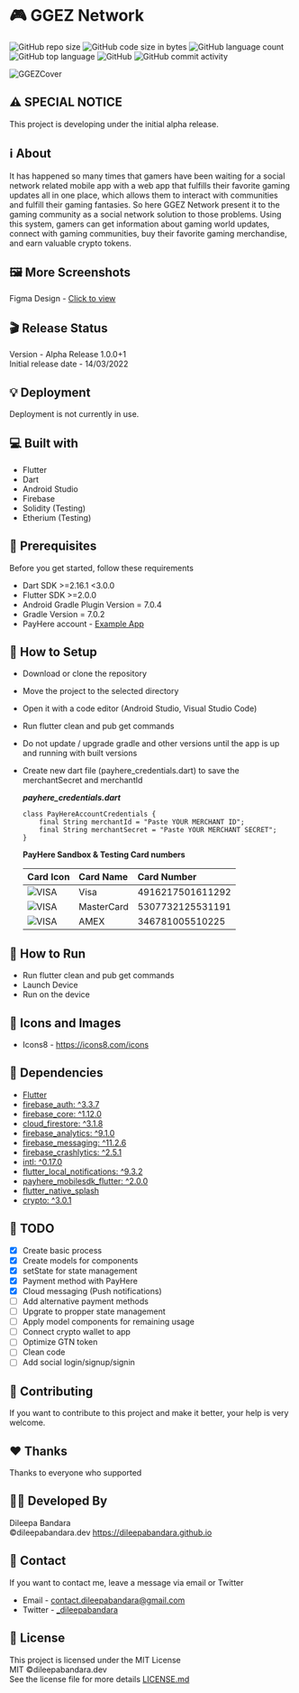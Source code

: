 # 🎮 GGEZ Network

![GitHub repo size](https://img.shields.io/github/repo-size/dileepabandara/ggez?color=red&label=repository%20size)
![GitHub code size in bytes](https://img.shields.io/github/languages/code-size/dileepabandara/ggez?color=red)
![GitHub language count](https://img.shields.io/github/languages/count/dileepabandara/ggez)
![GitHub top language](https://img.shields.io/github/languages/top/dileepabandara/ggez)
![GitHub](https://img.shields.io/github/license/dileepabandara/ggez?color=yellow)
![GitHub commit activity](https://img.shields.io/github/commit-activity/m/dileepabandara/ggez?color=brightgreen&label=commits)

![GGEZCover](https://dileepabandara.github.io/public-images/projects/ggez/ggez-cover-rounded-qr.png)

## ⚠️ SPECIAL NOTICE

This project is developing under the initial alpha release.

## ℹ️ About

It has happened so many times that gamers have been waiting for a social network related mobile app with a web app that fulfills their favorite gaming updates all in one place, which allows them to interact with communities and fulfill their gaming fantasies. So here GGEZ Network present it to the gaming community as a social network solution to those problems. Using this system, gamers can get information about gaming world updates, connect with gaming communities, buy their favorite gaming merchandise, and earn valuable crypto tokens.

## 🖼️ More Screenshots

Figma Design - [Click to view](https://www.figma.com/file/w38wzdUpm9T3Mud3lCCp2i/Mobile-App-UI?node-id=0%3A1)

## 🎬 Release Status

Version - Alpha Release 1.0.0+1  
Initial release date - 14/03/2022

## 💡 Deployment

Deployment is not currently in use.

## 💻 Built with

- Flutter
- Dart
- Android Studio
- Firebase
- Solidity (Testing)
- Etherium (Testing)

## 📌 Prerequisites

Before you get started, follow these requirements

- Dart SDK >=2.16.1 <3.0.0
- Flutter SDK >=2.0.0
- Android Gradle Plugin Version = 7.0.4
- Gradle Version = 7.0.2
- PayHere account - [Example App](https://github.com/dileepabandara/flutter_with_payhere)

## 🍃 How to Setup

- Download or clone the repository
- Move the project to the selected directory
- Open it with a code editor (Android Studio, Visual Studio Code)
- Run flutter clean and pub get commands
- Do not update / upgrade gradle and other versions until the app is up and running with built versions
- Create new dart file (payhere_credentials.dart) to save the merchantSecret and merchantId  
    
  <b><i>payhere_credentials.dart</i></b>

  ```
  class PayHereAccountCredentials {
      final String merchantId = "Paste YOUR MERCHANT ID";
      final String merchantSecret = "Paste YOUR MERCHANT SECRET";
  }
  ```
  
  <b>PayHere Sandbox & Testing Card numbers</b>

  | Card Icon                                                      | Card Name  | Card Number      |
  | :------------------------------------------------------------- | :--------- | :--------------- |
  | ![VISA](https://img.icons8.com/color/40/000000/visa.png)       | Visa       | 4916217501611292 |
  | ![VISA](https://img.icons8.com/color/40/000000/mastercard.png) | MasterCard | 5307732125531191 |
  | ![VISA](https://img.icons8.com/color/40/000000/amex.png)       | AMEX       | 346781005510225  |

## 🚀 How to Run

- Run flutter clean and pub get commands
- Launch Device
- Run on the device

## 📸 Icons and Images

- Icons8 - https://icons8.com/icons

## 💎 Dependencies

- [Flutter](https://flutter.dev)
- [firebase_auth: ^3.3.7](https://pub.dev/packages/firebase_auth)
- [firebase_core: ^1.12.0](https://pub.dev/packages/firebase_core)
- [cloud_firestore: ^3.1.8](https://pub.dev/packages/cloud_firestore)
- [firebase_analytics: ^9.1.0](https://pub.dev/packages/firebase_analytics)
- [firebase_messaging: ^11.2.6](https://pub.dev/packages/firebase_messaging)
- [firebase_crashlytics: ^2.5.1](https://pub.dev/packages/firebase_crashlytics)
- [intl: ^0.17.0](https://pub.dev/packages/intl)
- [flutter_local_notifications: ^9.3.2](https://pub.dev/packages/flutter_local_notifications)
- [payhere_mobilesdk_flutter: ^2.0.0](https://pub.dev/packages/payhere_mobilesdk_flutter)
- [flutter_native_splash](https://pub.dev/packages/flutter_native_splash)
- [crypto: ^3.0.1](https://pub.dev/packages/crypto)

## 🎯 TODO

- [x] Create basic process
- [x] Create models for components
- [x] setState for state management 
- [x] Payment method with PayHere
- [x] Cloud messaging (Push notifications)
- [ ] Add alternative payment methods
- [ ] Upgrate to propper state management
- [ ] Apply model components for remaining usage
- [ ] Connect crypto wallet to app
- [ ] Optimize GTN token
- [ ] Clean code
- [ ] Add social login/signup/signin

## 👑 Contributing

If you want to contribute to this project and make it better, your help is very welcome.

## ❤️ Thanks

Thanks to everyone who supported

## 👨‍💻 Developed By

Dileepa Bandara  
©dileepabandara.dev
<https://dileepabandara.github.io>

## 💬 Contact

If you want to contact me, leave a message via email or Twitter

- Email - <contact.dileepabandara@gmail.com>
- Twitter - [_dileepabandara](https://twitter.com/_dileepabandara)

## 📜 License

This project is licensed under the MIT License  
MIT ©dileepabandara.dev  
See the license file for more details [LICENSE.md](https://github.com/dileepabandara/ggez/blob/main/LICENSE)
